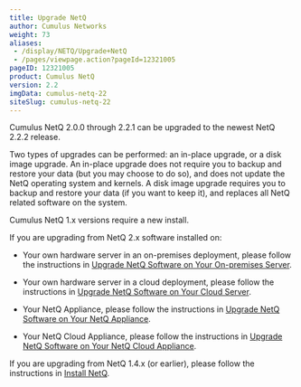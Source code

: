 ```yaml
---
title: Upgrade NetQ
author: Cumulus Networks
weight: 73
aliases:
 - /display/NETQ/Upgrade+NetQ
 - /pages/viewpage.action?pageId=12321005
pageID: 12321005
product: Cumulus NetQ
version: 2.2
imgData: cumulus-netq-22
siteSlug: cumulus-netq-22
---
```

Cumulus NetQ 2.0.0 through 2.2.1 can be upgraded to the newest NetQ 2.2.2 release.

Two types of upgrades can be performed: an in-place upgrade, or a disk image upgrade. An in-place upgrade does not require you to backup and restore your data (but you may choose to do so), and does not update the NetQ operating system and kernels. A disk image upgrade requires you to backup and restore your data (if you want to keep it), and replaces all NetQ related software on the system.

Cumulus NetQ 1.x versions require a new install.

If you are upgrading from NetQ 2.x software installed on:

- Your own hardware server in an on-premises deployment, please follow the instructions in [Upgrade NetQ Software on Your On-premises Server](/cumulus-netq/Cumulus-NetQ-Deployment-Guide/Upgrade-NetQ/Upgrade-NetQ-Software-on-Your-On-premises-Server).

- Your own hardware server in a cloud deployment, please follow the instructions in [Upgrade NetQ Software on Your Cloud Server](/cumulus-netq/Cumulus-NetQ-Deployment-Guide/Upgrade-NetQ/Upgrade-NetQ-Software-on-Your-Cloud-Server).

- Your NetQ Appliance, please follow the instructions in [Upgrade NetQ Software on Your NetQ Appliance](/cumulus-netq/Cumulus-NetQ-Deployment-Guide/Upgrade-NetQ/Upgrade-NetQ-Software-on-Your-NetQ-Appliance).

- Your NetQ Cloud Appliance, please follow the instructions in [Upgrade NetQ Software on Your NetQ Cloud Appliance](/cumulus-netq/Cumulus-NetQ-Deployment-Guide/Upgrade-NetQ/Upgrade-NetQ-Software-on-Your-NetQ-Cloud-Appliance).

If you are upgrading from NetQ 1.4.x (or earlier), please follow the instructions in [Install NetQ](/cumulus-netq/Cumulus-NetQ-Deployment-Guide/Install-NetQ/).
